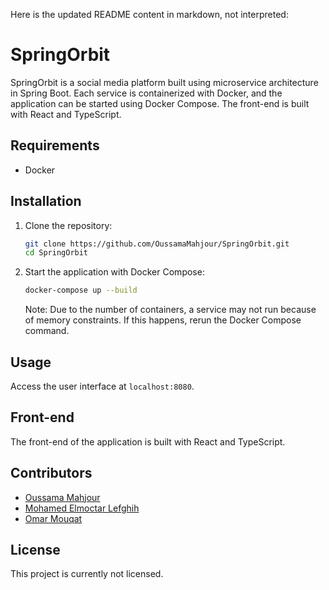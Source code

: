 Here is the updated README content in markdown, not interpreted:


# SpringOrbit

SpringOrbit is a social media platform built using microservice architecture in Spring Boot. Each service is containerized with Docker, and the application can be started using Docker Compose. The front-end is built with React and TypeScript.

## Requirements

- Docker

## Installation

1. Clone the repository:
   ```sh
   git clone https://github.com/OussamaMahjour/SpringOrbit.git
   cd SpringOrbit
   ```

2. Start the application with Docker Compose:
   ```sh
   docker-compose up --build
   ```

   Note: Due to the number of containers, a service may not run because of memory constraints. If this happens, rerun the Docker Compose command.

## Usage

Access the user interface at `localhost:8080`. 

## Front-end

The front-end of the application is built with React and TypeScript. 

## Contributors

- [Oussama Mahjour](https://github.com/OussamaMahjour)
- [Mohamed Elmoctar Lefghih](https://github.com/avocadoL)
- [Omar Mouqat](https://github.com/omarmouqat)

## License

This project is currently not licensed.
```
